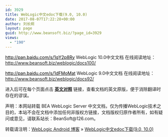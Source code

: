 ```yaml
---
id: 3929
title: WebLogic中文edoc下载(9.0, 10.0)
date: 2017-08-07T17:22:28+00:00
author: 刘长炯
layout: page
guid: http://www.beansoft.biz/?page_id=3929
views:
  - "190"
---
```

[<span style="color: rgb(0, 0, 0);">http://pan.baidu.com/s/1qY2p8Ry</span>](http://pan.baidu.com/s/1qY2p8Ry)&nbsp;WebLogic 10.0中文文档 在线阅读地址：<a href="http://www.beansoft.biz/weblogic/docs100/" target="_blank" data-original-title="" title="">http://www.beansoft.biz/weblogic/docs100/</a></p> 

<div>
  <a href="http://pan.baidu.com/s/1dFMoMat"><span style="color: rgb(0, 0, 0);">http://pan.baidu.com/s/1dFMoMat</span></a>&nbsp;WebLogic 9.0中文文档&nbsp;在线阅读地址：<a href="http://www.beansoft.biz/weblogic/docs92/" data-original-title="" title="">http://www.beansoft.biz/weblogic/docs92/</a>
</div>

<div>
</div>

<div>
  <p>
    进入后可在每个页面点击 <span style="text-decoration: underline"><strong>英文对照</strong></span> 链接，查看文档的英文原版，便于消除翻译时存在的谬误。
  </p>
  
  <p>
    声明：本网站转载 BEA WebLogic Server 中文文档，仅为传播WebLogic技术之目的，本站不会在文档中添加任何非版权方链接，文档版权归原作者所有，如有疑问或意见，请联系站长：BeanSoft@126.com。
  </p>
</div>

</body></html>

转载请注明：[WebLogic Android 博客](http://www.beansoft.biz) &raquo; [WebLogic中文edoc下载(9.0, 10.0)](http://www.beansoft.biz/new-page/)